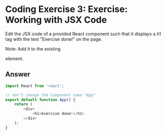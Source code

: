 # Coding Exercise 3: Exercise: Working with JSX Code

Edit the JSX code of a provided React component such that it displays a h1 tag with the text "Exercise done!" on the page.

Note: Add it to the existing <div> element.

## Answer

```js
import React from 'react';

// don't change the Component name "App"
export default function App() {
    return (
        <div>
            <h1>Exercise done!</h1>
        </div>
    );
}
```
